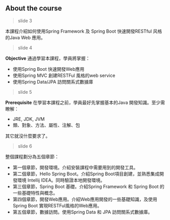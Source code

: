 ## About the course

> slide 3

本課程介紹如何使用Spring Framework 及 Spring Boot 快速開發RESTful 风格的Java Web 應用。


> slide 4

**Objective**
通過學習本課程，學員將掌握：

* 使用Spring Boot 快速開發Web應用
* 使用Spring MVC 創建RESTFul 風格的web service
* 使用Spring Data/JPA 訪問關系式數據庫

> slide 5

**Prerequisite**
在學習本課程之前，學員最好先掌握基本的Java 開發知識。至少需瞭解：

* JRE, JDK, JVM
* 類、對象、方法、屬性、注解、包

其它就沒什麼要求了。

> slide 6

整個課程劃分為五個章節：

* 第一個章節，開發環境。介紹安裝課程中需要用到的開發工具。
* 第二個章節，Hello Spring Boot。介紹Spring Boot項目創建，並熟悉集成開發環境 Intellij IDEA。同時驗證本地開發環境。
* 第三個章節，Spring Boot 基礎。介紹Spring Framework 和 Spring Boot 的一些基礎特性與概念。
* 第四個章節，開發Web應用。介紹Web應用開發的一些基礎知識，及使用Spring Boot 實現RESTFul風格的Web應用。
* 第五個章節，數據訪問。使用Spring Data 和 JPA 訪問關系式數據庫。



